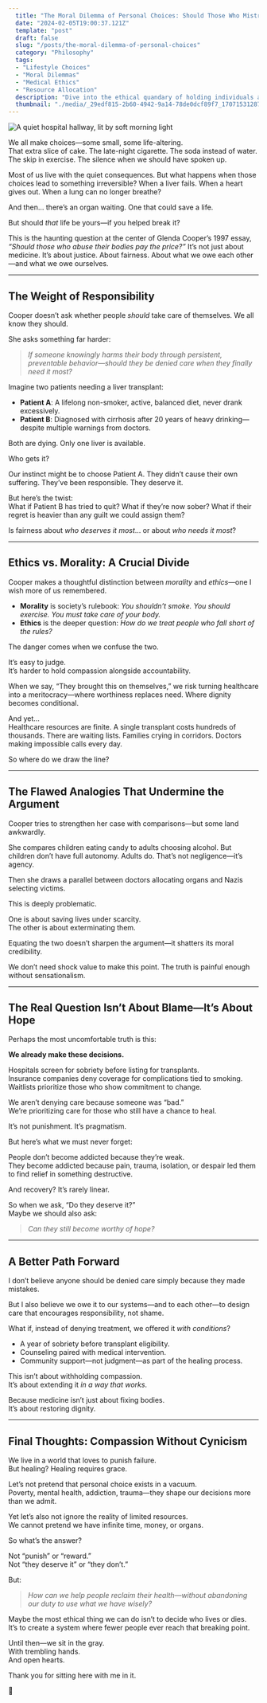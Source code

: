 ```yaml
---
  title: "The Moral Dilemma of Personal Choices: Should Those Who Mistreat Their Bodies Face the Consequences?"
  date: "2024-02-05T19:00:37.121Z"
  template: "post"
  draft: false
  slug: "/posts/the-moral-dilemma-of-personal-choices"
  category: "Philosophy"
  tags:
  - "Lifestyle Choices"
  - "Moral Dilemmas"
  - "Medical Ethics"
  - "Resource Allocation"
  description: "Dive into the ethical quandary of holding individuals accountable for mistreating their bodies in this insightful blog post. Explore patient equality, organ allocation, and the intricate interplay between health ethics and medical morality. Join the discussion on the ethical decisions shaping healthcare and the responsible use of limited resources."
  thumbnail: "./media/_29edf815-2b60-4942-9a14-78de0dcf89f7_1707153128765_0.jpg"
---
```

![A quiet hospital hallway, lit by soft morning light](/media/_29edf815-2b60-4942-9a14-78de0dcf89f7_1707153128765_0.jpg)

We all make choices—some small, some life-altering.  
That extra slice of cake. The late-night cigarette. The soda instead of water. The skip in exercise. The silence when we should have spoken up.

Most of us live with the quiet consequences. But what happens when those choices lead to something irreversible? When a liver fails. When a heart gives out. When a lung can no longer breathe?

And then… there’s an organ waiting. One that could save a life.

But should *that* life be yours—if you helped break it?

This is the haunting question at the center of Glenda Cooper’s 1997 essay, *“Should those who abuse their bodies pay the price?”* It’s not just about medicine. It’s about justice. About fairness. About what we owe each other—and what we owe ourselves.

---

## The Weight of Responsibility

Cooper doesn’t ask whether people *should* take care of themselves. We all know they should.

She asks something far harder:  
> *If someone knowingly harms their body through persistent, preventable behavior—should they be denied care when they finally need it most?*

Imagine two patients needing a liver transplant:

- **Patient A**: A lifelong non-smoker, active, balanced diet, never drank excessively.  
- **Patient B**: Diagnosed with cirrhosis after 20 years of heavy drinking—despite multiple warnings from doctors.

Both are dying. Only one liver is available.

Who gets it?

Our instinct might be to choose Patient A. They didn’t cause their own suffering. They’ve been responsible. They deserve it.

But here’s the twist:  
What if Patient B has tried to quit? What if they’re now sober? What if their regret is heavier than any guilt we could assign them?

Is fairness about *who deserves it most*… or about *who needs it most*?

---

## Ethics vs. Morality: A Crucial Divide

Cooper makes a thoughtful distinction between *morality* and *ethics*—one I wish more of us remembered.

- **Morality** is society’s rulebook: *You shouldn’t smoke. You should exercise. You must take care of your body.*  
- **Ethics** is the deeper question: *How do we treat people who fall short of the rules?*

The danger comes when we confuse the two.

It’s easy to judge.  
It’s harder to hold compassion alongside accountability.

When we say, “They brought this on themselves,” we risk turning healthcare into a meritocracy—where worthiness replaces need. Where dignity becomes conditional.

And yet…  
Healthcare resources are finite. A single transplant costs hundreds of thousands. There are waiting lists. Families crying in corridors. Doctors making impossible calls every day.

So where do we draw the line?

---

## The Flawed Analogies That Undermine the Argument

Cooper tries to strengthen her case with comparisons—but some land awkwardly.

She compares children eating candy to adults choosing alcohol. But children don’t have full autonomy. Adults do. That’s not negligence—it’s agency.

Then she draws a parallel between doctors allocating organs and Nazis selecting victims.

This is deeply problematic.

One is about saving lives under scarcity.  
The other is about exterminating them.

Equating the two doesn’t sharpen the argument—it shatters its moral credibility.

We don’t need shock value to make this point. The truth is painful enough without sensationalism.

---

## The Real Question Isn’t About Blame—It’s About Hope

Perhaps the most uncomfortable truth is this:

**We already make these decisions.**

Hospitals screen for sobriety before listing for transplants.  
Insurance companies deny coverage for complications tied to smoking.  
Waitlists prioritize those who show commitment to change.

We aren’t denying care because someone was “bad.”  
We’re prioritizing care for those who still have a chance to heal.

It’s not punishment. It’s pragmatism.

But here’s what we must never forget:

People don’t become addicted because they’re weak.  
They become addicted because pain, trauma, isolation, or despair led them to find relief in something destructive.

And recovery? It’s rarely linear.

So when we ask, “Do they deserve it?”  
Maybe we should also ask:  
> *Can they still become worthy of hope?*

---

## A Better Path Forward

I don’t believe anyone should be denied care simply because they made mistakes.

But I also believe we owe it to our systems—and to each other—to design care that encourages responsibility, not shame.

What if, instead of denying treatment, we offered it *with conditions*?  
- A year of sobriety before transplant eligibility.  
- Counseling paired with medical intervention.  
- Community support—not judgment—as part of the healing process.

This isn’t about withholding compassion.  
It’s about extending it *in a way that works*.

Because medicine isn’t just about fixing bodies.  
It’s about restoring dignity.

---

## Final Thoughts: Compassion Without Cynicism

We live in a world that loves to punish failure.  
But healing? Healing requires grace.

Let’s not pretend that personal choice exists in a vacuum.  
Poverty, mental health, addiction, trauma—they shape our decisions more than we admit.

Yet let’s also not ignore the reality of limited resources.  
We cannot pretend we have infinite time, money, or organs.

So what’s the answer?

Not “punish” or “reward.”  
Not “they deserve it” or “they don’t.”

But:  
> *How can we help people reclaim their health—without abandoning our duty to use what we have wisely?*

Maybe the most ethical thing we can do isn’t to decide who lives or dies.  
It’s to create a system where fewer people ever reach that breaking point.

Until then—we sit in the gray.  
With trembling hands.  
And open hearts.

Thank you for sitting here with me in it.

🫶
